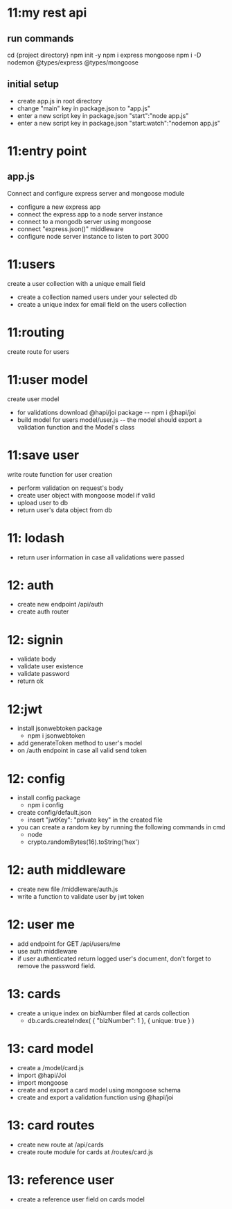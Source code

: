 # 11:my rest api

## run commands

cd {project directory}
npm init -y
npm i express mongoose
npm i -D nodemon @types/express @types/mongoose

## initial setup

- create app.js in root directory
- change "main" key in package.json to "app.js"
- enter a new script key in package.json "start":"node app.js"
- enter a new script key in package.json "start:watch":"nodemon app.js"

# 11:entry point

## app.js

Connect and configure express server and mongoose module

- configure a new express app
- connect the express app to a node server instance
- connect to a mongodb server using mongoose
- connect "express.json()" middleware
- configure node server instance to listen to port 3000

# 11:users

create a user collection with a unique email field

- create a collection named users under your selected db
- create a unique index for email field on the users collection

# 11:routing

create route for users

# 11:user model

create user model

- for validations download @hapi/joi package
  -- npm i @hapi/joi
- build model for users model/user.js
  -- the model should export a validation function and the Model's class

# 11:save user

write route function for user creation

- perform validation on request's body
- create user object with mongoose model if valid
- upload user to db
- return user's data object from db

# 11: lodash

- return user information in case all validations were passed

# 12: auth

- create new endpoint /api/auth
- create auth router

# 12: signin

- validate body
- validate user existence
- validate password
- return ok

# 12:jwt

- install jsonwebtoken package
  - npm i jsonwebtoken
- add generateToken method to user's model
- on /auth endpoint in case all valid send token

# 12: config

- install config package
  - npm i config
- create config/default.json
  - insert "jwtKey": "private key" in the created file
- you can create a random key by running the following commands in cmd
  - node
  - crypto.randomBytes(16).toString('hex')

# 12: auth middleware

- create new file /middleware/auth.js
- write a function to validate user by jwt token

# 12: user me

- add endpoint for GET /api/users/me
- use auth middleware
- if user authenticated return logged user's document, don't forget to remove the password field.

# 13: cards

- create a unique index on bizNumber filed at cards collection
  - db.cards.createIndex( { "bizNumber": 1 }, { unique: true } )

# 13: card model

- create a /model/card.js
- import @hapi/Joi
- import mongoose
- create and export a card model using mongoose schema
- create and export a validation function using @hapi/joi

# 13: card routes

- create new route at /api/cards
- create route module for cards at /routes/card.js

# 13: reference user
 
- create a reference user field on cards model
